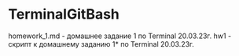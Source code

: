 # TerminalGitBash

homework_1.md - домашнее задание 1 по Terminal 20.03.23г.
hw1 - скрипт к домашнему заданию 1* по Terminal 20.03.23г.
